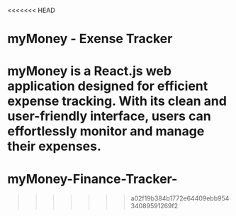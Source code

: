 <<<<<<< HEAD
# myMoney - Exense Tracker 

myMoney is a React.js web application designed for efficient expense tracking. With its clean and user-friendly interface, users can effortlessly monitor and manage their expenses.
=======
# myMoney-Finance-Tracker-
>>>>>>> a02f19b384b1772e64409ebb95434089591269f2
